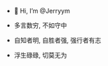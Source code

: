 - 👋 Hi, I’m @Jerryym

- 多言数穷, 不如守中
- 自知者明, 自胜者强, 强行者有志
- 浮生碌碌, 切莫无为

<!---
Jerryym/Jerryym is a ✨ special ✨ repository because its `README.md` (this file) appears on your GitHub profile.
You can click the Preview link to take a look at your changes.
--->
